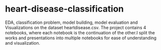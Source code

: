 # heart-disease-classification
EDA, classification problem, model building, model evaluation and Visualizations on the dataset heartdisease.csv.
The project contains 4 notebooks, where each notebook is the continuation of the other.I split the works and presentations into multiple notebooks for ease of understanding and visualization.


